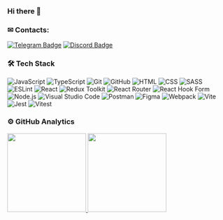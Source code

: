 ### Hi there 👋

### ✉ Contacts:
[![Telegram Badge](https://img.shields.io/badge/-Telegram-blue?style=flat&logo=Telegram&logoColor=white)](https://t.me/sh_nastasy) [![Discord Badge](https://img.shields.io/badge/-Discord-purple?style=flat&logo=Discord&logoColor=white)](https://discordapp.com/users/nastasy)

### 🛠 Tech Stack

![JavaScript](https://img.shields.io/badge/-JavaScript-423f3f?style=flat&logo=javascript)
![TypeScript](https://img.shields.io/badge/Typescript-423f3f?style=flat&logo=typescript)
![Git](https://img.shields.io/badge/-Git-423f3f?style=flat&logo=git)
![GitHub](https://img.shields.io/badge/-GitHub-423f3f?style=flat&logo=github)
![HTML](https://img.shields.io/badge/-HTML-423f3f?style=flat&logo=HTML5)
![CSS](https://img.shields.io/badge/-CSS-423f3f?style=flat&logo=CSS3&logoColor=1572B6)
![SASS](https://img.shields.io/badge/-SASS-423f3f?style=flat&logo=SASS)
![ESLint](https://img.shields.io/badge/ESLint-423f3f?style=flat&logo=eslint)
![React](https://img.shields.io/badge/-React-423f3f?style=flat&logo=react)
![Redux Toolkit](https://img.shields.io/badge/ReduxToolkit-423f3f?style=flat&logo=redux)
![React Router](https://img.shields.io/badge/React_Router-423f3f?style=flat&logo=react-router)
![React Hook Form](https://img.shields.io/badge/React%20Hook%20Form-423f3f?style=flat&logo=reacthookform&logoColor=white)
![Node.js](https://img.shields.io/badge/-Node.js-423f3f?style=flat&logo=node.js)
![Visual Studio Code](https://img.shields.io/badge/-Visual%20Studio%20Code-423f3f?style=flat&logo=visual-studio-code&logoColor=007ACC)
![Postman](https://img.shields.io/badge/Postman-423f3f?style=flat&logo=postman)
![Figma](https://img.shields.io/badge/Figma-423f3f?style=flat&logo=figma)
![Webpack](https://img.shields.io/badge/Webpack-423f3f?style=flat&logo=webpack)
![Vite](https://img.shields.io/badge/Vite-423f3f?style=flat&logo=vite)
![Jest](https://img.shields.io/badge/Jest-423f3f?style=flat&logo=jest)
![Vitest](https://img.shields.io/badge/Vitest-423f3f?style=flat&logo=vitest)

### ⚙️ GitHub Analytics

<p align="left">
<a href="https://github.com/nastasyma">
<img height="180em" src="https://github-readme-stats-eight-theta.vercel.app/api?username=laleks6&show_icons=true&theme=buefy&include_all_commits=true&count_private=true"/> <img height="180em" src="https://github-readme-stats-eight-theta.vercel.app/api/top-langs/?username=laleks6&layout=compact&langs_count=8&theme=buefy"/>
</a>
</p>
